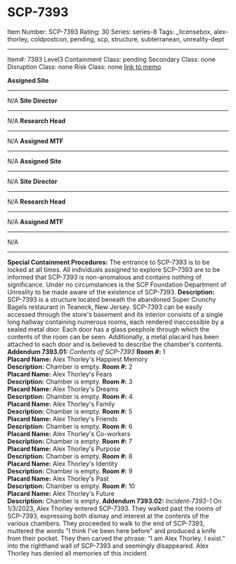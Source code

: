 # SCP-7393
Item Number: SCP-7393
Rating: 30
Series: series-8
Tags: _licensebox, alex-thorley, coldpostcon, pending, scp, structure, subterranean, unreality-dept

---

Item#: 7393
Level3
Containment Class:
pending
Secondary Class:
none
Disruption Class:
none
Risk Class:
none
[link to memo](/classification-committee-memo)  

**Assigned Site**
* * *
N/A
**Site Director**
* * *
N/A
**Research Head**
* * *
N/A
**Assigned MTF**
* * *
N/A
**Assigned Site**
* * *
N/A
**Site Director**
* * *
N/A
**Research Head**
* * *
N/A
**Assigned MTF**
* * *
N/A
* * *
**Special Containment Procedures:** The entrance to SCP-7393 is to be locked at all times. All individuals assigned to explore SCP-7393 are to be informed that SCP-7393 is non-anomalous and contains nothing of significance.
Under no circumstances is the SCP Foundation Department of Unreality to be made aware of the existence of SCP-7393.
**Description:** SCP-7393 is a structure located beneath the abandoned Super Crunchy Bagels restaurant in Teaneck, New Jersey. SCP-7393 can be easily accessed through the store's basement and its interior consists of a single long hallway containing numerous rooms, each rendered inaccessible by a sealed metal door.
Each door has a glass peephole through which the contents of the room can be seen. Additionally, a metal placard has been attached to each door and is believed to describe the chamber's contents.
**Addendum 7393.01:** _Contents of SCP-7393_
**Room #:** 1  
**Placard Name:** Alex Thorley's Happiest Memory  
**Description:** Chamber is empty.
**Room #:** 2  
**Placard Name:** Alex Thorley's Fears  
**Description:** Chamber is empty.
**Room #:** 3  
**Placard Name:** Alex Thorley's Dreams  
**Description:** Chamber is empty.
**Room #:** 4  
**Placard Name:** Alex Thorley's Family  
**Description:** Chamber is empty.
**Room #:** 5  
**Placard Name:** Alex Thorley's Friends  
**Description:** Chamber is empty.
**Room #:** 6  
**Placard Name:** Alex Thorley's Co-workers  
**Description:** Chamber is empty.
**Room #:** 7  
**Placard Name:** Alex Thorley's Purpose  
**Description:** Chamber is empty.
**Room #:** 8  
**Placard Name:** Alex Thorley's Identity  
**Description:** Chamber is empty.
**Room #:** 9  
**Placard Name:** Alex Thorley's Past  
**Description:** Chamber is empty.
**Room #:** 10  
**Placard Name:** Alex Thorley's Future  
**Description:** Chamber is empty.
**Addendum 7393.02:** _Incident-7393-1_
On 1/3/2023, Alex Thorley entered SCP-7393. They walked past the rooms of SCP-7393, expressing both dismay and interest at the contents of the various chambers. They proceeded to walk to the end of SCP-7393, muttered the words "I think I've been here before" and produced a knife from their pocket.
They then carved the phrase: "I am Alex Thorley. I exist." into the righthand wall of SCP-7393 and seemingly disappeared. Alex Thorley has denied all memories of this incident.
